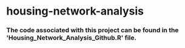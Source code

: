 # housing-network-analysis

### The code associated with this project can be found in the 'Housing_Network_Analysis_Github.R' file.
